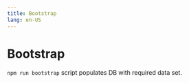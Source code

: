 ```yaml
---
title: Bootstrap
lang: en-US
---
```


# Bootstrap

`npm run bootstrap` script populates DB with required data set.